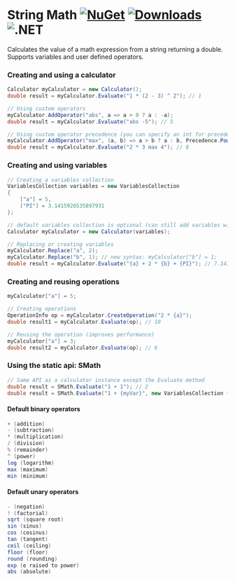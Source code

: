 # String Math [![NuGet](https://img.shields.io/nuget/v/StringMath?style=flat-square&logo=nuget)](https://www.nuget.org/packages/StringMath/) [![Downloads](https://img.shields.io/nuget/dt/StringMath?label=downloads&style=flat-square&logo=nuget)](https://www.nuget.org/packages/StringMath) ![.NET](https://img.shields.io/static/v1?label=%20&message=standard%202.0&color=5C2D91&style=flat-square&logo=.net)
Calculates the value of a math expression from a string returning a double.
Supports variables and user defined operators.

### Creating and using a calculator
```csharp
Calculator myCalculator = new Calculator();
double result = myCalculator.Evaluate("1 * (2 - 3) ^ 2"); // 1

// Using custom operators
myCalculator.AddOperator("abs", a => a > 0 ? a : -a);
double result = myCalculator.Evaluate("abs -5"); // 5

// Using custom operator precedence (you can specify an int for precedence)
myCalculator.AddOperator("max", (a, b) => a > b ? a : b, Precedence.Power);
double result = myCalculator.Evaluate("2 * 3 max 4"); // 8
```

### Creating and using variables
```csharp
// Creating a variables collection
VariablesCollection variables = new VariablesCollection
{
	["a"] = 5,
	["PI"] = 3.1415926535897931
};

// default variables collection is optional (can still add variables without a collection)
Calculator myCalculator = new Calculator(variables);

// Replacing or creating variables
myCalculator.Replace("a", 2);
myCalculator.Replace("b", 1); // new syntax: myCalculator["b"] = 1;
double result = myCalculator.Evaluate("{a} + 2 * {b} + {PI}"); // 7.1415926535897931
```

### Creating and reusing operations
```csharp
myCalculator["a"] = 5;

// Creating operations
OperationInfo op = myCalculator.CreateOperation("2 * {a}");
double result1 = myCalculator.Evaluate(op); // 10

// Reusing the operation (improves performance)
myCalculator["a"] = 3;
double result2 = myCalculator.Evaluate(op); // 6
```

### Using the static api: SMath
```csharp
// Same API as a calculator instance except the Evaluate method
double result = SMath.Evaluate("1 + 1"); // 2
double result = SMath.Evaluate("1 + {myVar}", new VariablesCollection { ["myVar"] = 1 }); // 2
```

#### Default binary operators
```csharp
+ (addition)
- (subtraction)
* (multiplication)
/ (division)
% (remainder)
^ (power)
log (logarithm)
max (maximum)
min (minimum)
```

#### Default unary operators
```csharp
- (negation)
! (factorial)
sqrt (square root)
sin (sinus)
cos (cosinus)
tan (tangent)
ceil (ceiling)
floor (floor)
round (rounding)
exp (e raised to power)
abs (absolute)
```
